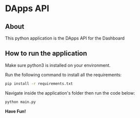 # DApps API

## About

This python application is the DApps API for the Dashboard
 

## How to run the application

Make sure python3 is installed on your environment.

Run the following command to install all the requirements:

```bash
pip install -r requirements.txt
```

Navigate inside the application's folder then run the code below:

```bash
python main.py
```

**Have Fun!**
